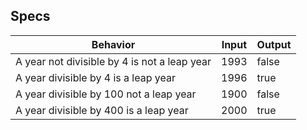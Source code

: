 ## Specs

| Behavior | Input | Output |
| -------- | ----- | -------|
| A year not divisible by 4 is not a leap year | 1993 | false |
| A year divisible by 4 is a leap year | 1996 | true |
| A year divisible by 100 not a leap year | 1900 | false |
| A year divisible by 400 is a leap year | 2000 | true |
